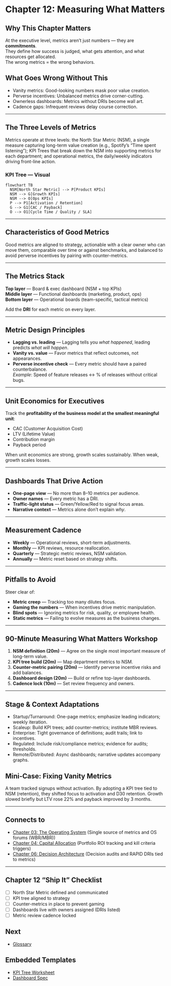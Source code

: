 # Chapter 12: Measuring What Matters

## Why This Chapter Matters
At the executive level, metrics aren’t just numbers — they are **commitments**.  
They define how success is judged, what gets attention, and what resources get allocated.  
The wrong metrics = the wrong behaviors.

## What Goes Wrong Without This
- Vanity metrics: Good-looking numbers mask poor value creation.
- Perverse incentives: Unbalanced metrics drive corner-cutting.
- Ownerless dashboards: Metrics without DRIs become wall art.
- Cadence gaps: Infrequent reviews delay course correction.

---

## The Three Levels of Metrics
Metrics operate at three levels: the North Star Metric (NSM), a single measure capturing long-term value creation (e.g., Spotify’s “Time spent listening”); KPI Trees that break down the NSM into supporting metrics for each department; and operational metrics, the daily/weekly indicators driving front-line action.

### KPI Tree — Visual
```mermaid
flowchart TB
  NSM[North Star Metric] --> P[Product KPIs]
  NSM --> G[Growth KPIs]
  NSM --> O[Ops KPIs]
  P --> P1[Activation / Retention]
  G --> G1[CAC / Payback]
  O --> O1[Cycle Time / Quality / SLA]
```

---

## Characteristics of Good Metrics
Good metrics are aligned to strategy, actionable with a clear owner who can move them, comparable over time or against benchmarks, and balanced to avoid perverse incentives by pairing with counter-metrics.

---

## The Metrics Stack
**Top layer** — Board & exec dashboard (NSM + top KPIs)  
**Middle layer** — Functional dashboards (marketing, product, ops)  
**Bottom layer** — Operational boards (team-specific, tactical metrics)

Add the **DRI** for each metric on every layer.

---

## Metric Design Principles
- **Lagging vs. leading** — Lagging tells you *what happened*, leading predicts *what will happen*.
- **Vanity vs. value** — Favor metrics that reflect outcomes, not appearances.
- **Perverse incentive check** — Every metric should have a paired counterbalance.  
  *Example*: Speed of feature releases ↔ % of releases without critical bugs.

---

## Unit Economics for Executives
Track the **profitability of the business model at the smallest meaningful unit**:
- CAC (Customer Acquisition Cost)
- LTV (Lifetime Value)
- Contribution margin
- Payback period

When unit economics are strong, growth scales sustainably. When weak, growth scales losses.

---

## Dashboards That Drive Action
- **One-page view** — No more than 8–10 metrics per audience.
- **Owner names** — Every metric has a DRI.
- **Traffic-light status** — Green/Yellow/Red to signal focus areas.
- **Narrative context** — Metrics alone don’t explain *why*.

---

## Measurement Cadence
- **Weekly** — Operational reviews, short-term adjustments.
- **Monthly** — KPI reviews, resource reallocation.
- **Quarterly** — Strategic metric reviews, NSM validation.
- **Annually** — Metric reset based on strategy shifts.

---

## Pitfalls to Avoid
Steer clear of:
- **Metric creep** — Tracking too many dilutes focus.
- **Gaming the numbers** — When incentives drive metric manipulation.
- **Blind spots** — Ignoring metrics for risk, quality, or employee health.
- **Static metrics** — Failing to evolve measures as the business changes.

---

## 90-Minute Measuring What Matters Workshop
1. **NSM definition (20m)** — Agree on the single most important measure of long-term value.
2. **KPI tree build (20m)** — Map department metrics to NSM.
3. **Counter-metric pairing (20m)** — Identify perverse incentive risks and add balances.
4. **Dashboard design (20m)** — Build or refine top-layer dashboards.
5. **Cadence lock (10m)** — Set review frequency and owners.

---

## Stage & Context Adaptations
- Startup/Turnaround: One-page metrics; emphasize leading indicators; weekly iteration.
- Scaleup: Build KPI trees; add counter-metrics; institute MBR reviews.
- Enterprise: Tight governance of definitions; audit trails; link to incentives.
- Regulated: Include risk/compliance metrics; evidence for audits; thresholds.
- Remote/Distributed: Async dashboards; narrative updates accompany graphs.

## Mini‑Case: Fixing Vanity Metrics
A team tracked signups without activation. By adopting a KPI tree tied to NSM (retention), they shifted focus to activation and D30 retention. Growth slowed briefly but LTV rose 22% and payback improved by 3 months.

---

## Connects to
- [Chapter 03: The Operating System](chapter-03-the-operating-system.md) (Single source of metrics and OS forums (WBR/MBR))
- [Chapter 04: Capital Allocation](chapter-04-capital-allocation.md) (Portfolio ROI tracking and kill criteria triggers)
- [Chapter 06: Decision Architecture](chapter-06-decision-architecture.md) (Decision audits and RAPID DRIs tied to metrics)

---

## Chapter 12 “Ship It” Checklist
- [ ] North Star Metric defined and communicated
- [ ] KPI tree aligned to strategy
- [ ] Counter-metrics in place to prevent gaming
- [ ] Dashboards live with owners assigned (DRIs listed)
- [ ] Metric review cadence locked

## Next
- [Glossary](glossary.md)

## Embedded Templates

- [KPI Tree Worksheet](./templates/kpi_tree_worksheet.md)
- [Dashboard Spec](./templates/dashboard_spec.md)
